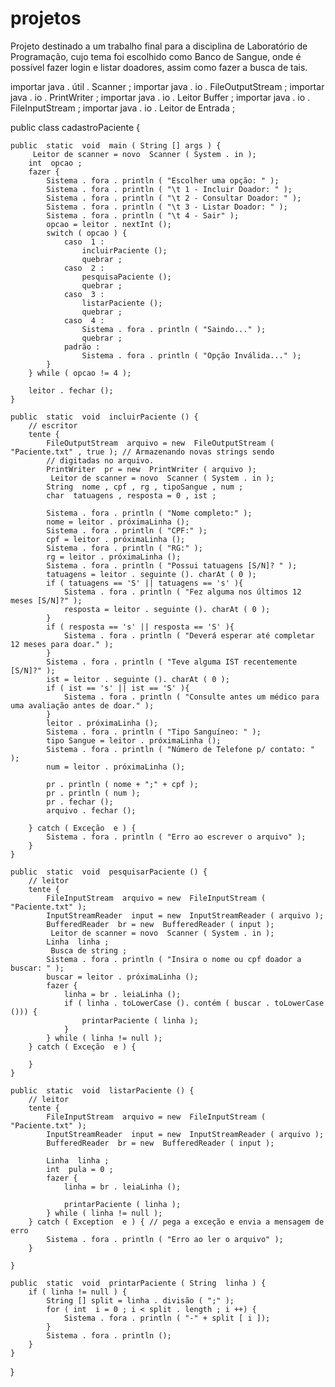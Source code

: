 # projetos
Projeto destinado a um trabalho final para a disciplina de Laboratório de Programação, cujo tema foi escolhido como Banco de Sangue, onde é possível fazer login e listar doadores, assim como fazer a busca de tais.


importar  java . útil . Scanner ;
importar  java . io . FileOutputStream ;
importar  java . io . PrintWriter ;
importar  java . io . Leitor Buffer ;
importar  java . io . FileInputStream ;
importar  java . io . Leitor de Entrada ;

public  class  cadastroPaciente {

    public  static  void  main ( String [] args ) {
         Leitor de scanner = novo  Scanner ( System . in );
        int  opcao ;
        fazer {
            Sistema . fora . println ( "Escolher uma opção: " );
            Sistema . fora . println ( "\t 1 - Incluir Doador: " );
            Sistema . fora . println ( "\t 2 - Consultar Doador: " );
            Sistema . fora . println ( "\t 3 - Listar Doador: " );
            Sistema . fora . println ( "\t 4 - Sair" );
            opcao = leitor . nextInt ();
            switch ( opcao ) {
                caso  1 :
                    incluirPaciente ();
                    quebrar ;
                caso  2 :
                    pesquisaPaciente ();
                    quebrar ;
                caso  3 :
                    listarPaciente ();
                    quebrar ;
                caso  4 :
                    Sistema . fora . println ( "Saindo..." );
                    quebrar ;
                padrão :
                    Sistema . fora . println ( "Opção Inválida..." );
            }
        } while ( opcao != 4 );

        leitor . fechar ();
    }

    public  static  void  incluirPaciente () {
        // escritor
        tente {
            FileOutputStream  arquivo = new  FileOutputStream ( "Paciente.txt" , true ); // Armazenando novas strings sendo
            // digitadas no arquivo.
            PrintWriter  pr = new  PrintWriter ( arquivo );
             Leitor de scanner = novo  Scanner ( System . in );
            String  nome , cpf , rg , tipoSangue , num ;
            char  tatuagens , resposta = 0 , ist ;

            Sistema . fora . println ( "Nome completo:" );
            nome = leitor . próximaLinha ();
            Sistema . fora . println ( "CPF:" );
            cpf = leitor . próximaLinha ();
            Sistema . fora . println ( "RG:" );
            rg = leitor . próximaLinha ();
            Sistema . fora . println ( "Possui tatuagens [S/N]? " );
            tatuagens = leitor . seguinte (). charAt ( 0 );
            if ( tatuagens == 'S' || tatuagens == 's' ){
                Sistema . fora . println ( "Fez alguma nos últimos 12 meses [S/N]?" );
                resposta = leitor . seguinte (). charAt ( 0 );
            }
            if ( resposta == 's' || resposta == 'S' ){
                Sistema . fora . println ( "Deverá esperar até completar 12 meses para doar." );
            }
            Sistema . fora . println ( "Teve alguma IST recentemente [S/N]?" );
            ist = leitor . seguinte (). charAt ( 0 );
            if ( ist == 's' || ist == 'S' ){
                Sistema . fora . println ( "Consulte antes um médico para uma avaliação antes de doar." );
            }
            leitor . próximaLinha ();
            Sistema . fora . println ( "Tipo Sanguíneo: " );
            tipo Sangue = leitor . próximaLinha ();
            Sistema . fora . println ( "Número de Telefone p/ contato: " );
            num = leitor . próximaLinha ();

            pr . println ( nome + ";" + cpf );
            pr . println ( num );
            pr . fechar ();
            arquivo . fechar ();

        } catch ( Exceção  e ) {
            Sistema . fora . println ( "Erro ao escrever o arquivo" );
        }
    }

    public  static  void  pesquisarPaciente () {
        // leitor
        tente {
            FileInputStream  arquivo = new  FileInputStream ( "Paciente.txt" );
            InputStreamReader  input = new  InputStreamReader ( arquivo );
            BufferedReader  br = new  BufferedReader ( input );
             Leitor de scanner = novo  Scanner ( System . in );
            Linha  linha ;
             Busca de string ;
            Sistema . fora . println ( "Insira o nome ou cpf doador a buscar: " );
            buscar = leitor . próximaLinha ();
            fazer {
                linha = br . leiaLinha ();
                if ( linha . toLowerCase (). contém ( buscar . toLowerCase ())) {
                    printarPaciente ( linha );
                }
            } while ( linha != null );
        } catch ( Exceção  e ) {

        }
    }

    public  static  void  listarPaciente () {
        // leitor
        tente {
            FileInputStream  arquivo = new  FileInputStream ( "Paciente.txt" );
            InputStreamReader  input = new  InputStreamReader ( arquivo );
            BufferedReader  br = new  BufferedReader ( input );

            Linha  linha ;
            int  pula = 0 ;
            fazer {
                linha = br . leiaLinha ();

                printarPaciente ( linha );
            } while ( linha != null );
        } catch ( Exception  e ) { // pega a exceção e envia a mensagem de erro
            Sistema . fora . println ( "Erro ao ler o arquivo" );
        }

    }

    public  static  void  printarPaciente ( String  linha ) {
        if ( linha != null ) {
            String [] split = linha . divisão ( ";" );
            for ( int  i = 0 ; i < split . length ; i ++) {
                Sistema . fora . println ( "-" + split [ i ]);
            }
            Sistema . fora . println ();
        }
    }

}
